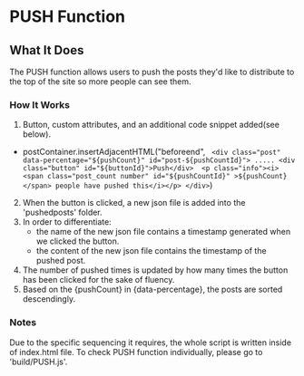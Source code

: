 
# PUSH Function


## What It Does

The PUSH function allows users to push the posts they'd like to distribute to the top of the site so more people can see them. 


### How It Works

1. Button, custom attributes, and an additional code snippet added(see below).


-	postContainer.insertAdjacentHTML("beforeend", `
						<div class="post" data-percentage="${pushCount}" id="post-${pushCountId}">
							.....
							<div class="button" id="${buttonId}">Push</div> 
							<p class="info"><i> <span class="post_count number" id="${pushCountId}" >${pushCount}</span> people have pushed this</i></p>
						</div>`)
					

2. When the button is clicked, a new json file is added into the 'pushedposts' folder.
3. In order to differentiate: 
   - the name of the new json file contains a timestamp generated when we clicked the button.
   - the content of the new json file contains the timestamp of the pushed post.
4. The number of pushed times is updated by how many times the button has been clicked for the sake of fluency.
5. Based on the {pushCount} in {data-percentage}, the posts are sorted descendingly.


### Notes

Due to the specific sequencing it requires, the whole script is written inside of index.html file. To check PUSH function individually, please go to 'build/PUSH.js'.




 


